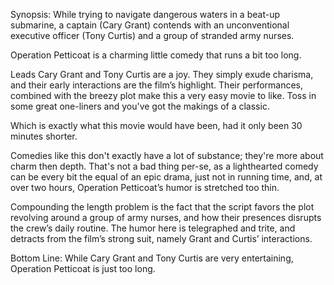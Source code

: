 Synopsis: While trying to navigate dangerous waters in a beat-up submarine, a captain (Cary Grant) contends with an unconventional executive officer (Tony Curtis) and a group of stranded army nurses.

Operation Petticoat is a charming little comedy that runs a bit too long.

Leads Cary Grant and Tony Curtis are a joy.  They simply exude charisma, and their early interactions are the film’s highlight. Their performances, combined with the breezy plot make this a very easy movie to like.  Toss in some great one-liners and you've got the makings of a classic.

Which is exactly what this movie would have been, had it only been 30 minutes shorter.

Comedies like this don't exactly have a lot of substance; they're more about charm then depth.  That's not a bad thing per-se, as a lighthearted comedy can be every bit the equal of an epic drama, just not in running time, and, at over two hours, Operation Petticoat’s humor is stretched too thin.

Compounding the length problem is the fact that the script favors the plot revolving around a group of army nurses, and how their presences disrupts the crew’s daily routine.  The humor here is telegraphed and trite, and detracts from the film’s strong suit, namely Grant and Curtis’ interactions.

Bottom Line: While Cary Grant and Tony Curtis are very entertaining, Operation Petticoat is just too long. 
